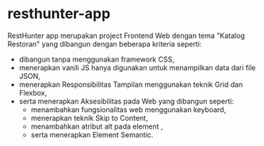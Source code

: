 # resthunter-app
RestHunter app merupakan project Frontend Web dengan tema "Katalog Restoran" yang dibangun dengan beberapa kriteria seperti: 
  - dibangun tanpa menggunakan framework CSS, 
  - menerapkan vanili JS hanya digunakan untuk menampilkan data dari file JSON, 
  - menerapkan Responsibilitas Tampilan menggunakan teknik Grid dan Flexbox, 
  - serta menerapkan Aksesibilitas pada Web yang dibangun seperti:
      - menambahkan fungsionalitas web menggunakan keyboard, 
      - menerapkan teknik Skip to Content, 
      - menambahkan atribut alt pada element <img>, 
      - serta menerapkan Element Semantic. 
